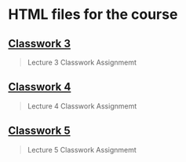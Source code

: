 # HTML files for the course


## [Classwork 3](https://github.com/OrakomoRi/_html_workshop/tree/main/classwork3)
> Lecture 3 Classwork Assignmemt

## [Classwork 4](https://github.com/OrakomoRi/_html_workshop/tree/main/classwork4)
> Lecture 4 Classwork Assignmemt

## [Classwork 5](https://github.com/OrakomoRi/_html_workshop/tree/main/classwork5)
> Lecture 5 Classwork Assignmemt

